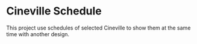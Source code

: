 # Cineville Schedule

This project use schedules of selected Cineville to show them at the same time with another design.
